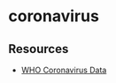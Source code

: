 # coronavirus

## Resources

* [WHO Coronavirus Data](https://ourworldindata.org/coronavirus-source-data)
